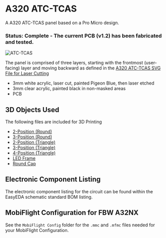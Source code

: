 # A320 ATC-TCAS

A A320 ATC-TCAS panel based on a Pro Micro design.

### Status: **Complete** - The current PCB (v1.2) has been fabricated and tested.

![ATC-TCAS](https://github.com/MobiFlight/kicad-sim-panel-components/assets/2242776/2ac4ae05-d884-44c6-8982-04a8eca79996)

The panel is comprised of three layers, starting with the frontmost (user-facing) layer and moving backward as defined in the [A320 ATC-TCAS SVG File for Laser Cutting](https://github.com/ssewell/mobiflight-panels/blob/main/aircraft/airbus-a32x/pedestal/atc-tcas/atc-tcas/ATC-TCAS.svg)

- 3mm white acrylic, laser cut, painted Pigeon Blue, then laser etched
- 3mm clear acrylic, painted black in non-masked areas
- PCB

## 3D Objects Used

The following files are included for 3D Printing

- [2-Position (Round)](<https://github.com/MobiFlight/mobiflight-panels/blob/main/aircraft/airbus-a32x/pedestal/atc-tcas/2-Position%20(Round).stl>)
- [3-Position (Round)](<https://github.com/MobiFlight/mobiflight-panels/blob/main/aircraft/airbus-a32x/pedestal/atc-tcas/3-Position%20(Round).stl>)
- [2-Position (Triangle)](<https://github.com/MobiFlight/mobiflight-panels/blob/main/aircraft/airbus-a32x/pedestal/atc-tcas/2-Position%20(Triangle).stl>)
- [3-Position (Triangle)](<https://github.com/MobiFlight/mobiflight-panels/blob/main/aircraft/airbus-a32x/pedestal/atc-tcas/3-Position%20(Triangle).stl>)
- [4-Position (Triangle)](<https://github.com/MobiFlight/mobiflight-panels/blob/main/aircraft/airbus-a32x/pedestal/atc-tcas/4-Position%20(Triangle).stl>)
- [LED Frame](https://github.com/MobiFlight/mobiflight-panels/blob/main/aircraft/airbus-a32x/pedestal/atc-tcas/Frame.stl)
- [Round Cap](https://github.com/MobiFlight/mobiflight-panels/blob/main/aircraft/airbus-a32x/pedestal/atc-tcas/TL6275%20Round%20Cap.stl)

## Electronic Component Listing

The electronic component listing for the circuit can be found within the EasyEDA schematic standard BOM listing.

## MobiFlight Configuration for FBW A32NX

See the `MobiFlight Config` folder for the `.mmc` and `.mfmc` files needed for your MobiFlight Configuration.
